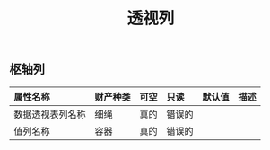 ﻿---
title: 透视列
second_title: Aspose.Cells Cloud Documen
type: docs
url: /zh/specification/model/pivotcolumn/
description: Aspose.Cells 云模型规范：PivotColumn。轻松处理 Excel 和其他电子表格文档，具有打开、生成、编辑、拆分、合并、比较和转换等功能
kwords: Excel，Office，电子表格，云 REST API，数据透视列
weight: 50
---
## **枢轴列**

 

|属性名称|财产种类|可空|只读|默认值|描述|
|:- |:- |:- |:- |:- |:- |
|数据透视表列名称|细绳|真的|错误的|||
|值列名称|容器|真的|错误的|||

